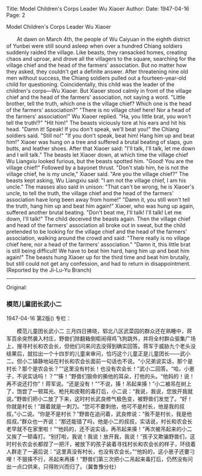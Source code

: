 Title: Model Children's Corps Leader Wu Xiaoer
Author:
Date: 1947-04-16
Page: 2

Model Children's Corps Leader Wu Xiaoer

　　At dawn on March 4th, the people of Wu Caiyuan in the eighth district of Yunbei were still sound asleep when over a hundred Chiang soldiers suddenly raided the village. Like beasts, they ransacked homes, creating chaos and uproar, and drove all the villagers to the square, searching for the village chief and the head of the farmers' association. But no matter how they asked, they couldn't get a definite answer. After threatening nine old men without success, the Chiang soldiers pulled out a fourteen-year-old child for questioning. Coincidentally, this child was the leader of the children's corps—Wu Xiaoer. But Xiaoer stood calmly in front of the village chief and the head of the farmers' association, not saying a word. "Little brother, tell the truth, which one is the village chief? Which one is the head of the farmers' association?" "There is no village chief here! Nor a head of the farmers' association!" Wu Xiaoer replied. "Ha, you little brat, you won't tell the truth!?" "Hit him!" The beasts viciously tore at his ears and hit his head. "Damn it! Speak! If you don't speak, we'll beat you!" the Chiang soldiers said. "Still no!" "If you don't speak, beat him! Hang him up and beat him!" Xiaoer was hung on a tree and suffered a brutal beating of slaps, gun butts, and leather shoes. After that Xiaoer said: "I'll talk, I'll talk, let me down and I will talk." The beasts let Xiaoer down, at which time the village chief Wu Liangxiu looked furious, but the beasts spotted him. "Good! You are the village chief!" Followed by a bayonet thrust. "Don't stab him, he is not the village chief, he is my uncle," Xiaoer said. "Are you the village chief?" The beasts kept asking, Wu Liangxiu said: "I am not the village chief, I am his uncle." The masses also said in unison: "That can't be wrong, he is Xiaoer's uncle, to tell the truth, the village chief and the head of the farmers' association have long been away from home!" "Damn it, you still won't tell the truth, hang him up and beat him again!" Xiaoer, who was hung up again, suffered another brutal beating. "Don't beat me, I'll talk! I'll talk! Let me down, I'll talk!" The child deceived the beasts again. Then the village chief and head of the farmers' association all broke out in sweat, but the child pretended to be looking for the village chief and the head of the farmers' association, walking around the crowd and said: "There really is no village chief here, nor a head of the farmers' association." "Damn it, this little brat is still being difficult! We have to beat him hard, hang him up and beat him again!" The beasts hung Xiaoer up for the third time and beat him brutally, but still could not get any confession, and had to return in disappointment. (Reported by the Ji-Lu-Yu Branch)



<hr /> 

Original: 


### 模范儿童团长武小二

1947-04-16
第2版()
专栏：

　　模范儿童团长武小二
    三月四日拂晓，郓北八区武菜园的群众还在熟睡中，蒋军百余突然袭入村庄，野兽们除翻箱倒柜闹得鸡飞狗跳外，并将全村群众驱集广场上，搜寻村长和农会长，但他们问来问去没得到确实回答。蒋军于威胁九个老头没结果后，就拉出一个十四岁的儿童来审问，恰巧这个儿童正是儿童团长——武小二。但小二镇静地站在村长和农会长面前一句话也不说。“小兄弟说实话，那个是村长？那个是农会长？”“这里没有村长！也没有农会长！”武小二回答。“哈，小崽子，不说实话吗！？”“揍！”野兽们狠命的撕他的耳朵，打他的头。“他妈的！说！再不说还打你”！蒋军说。“还是没有！”“不说，揍！吊起来揍！”小二被吊在树上了，饱尝了一顿耳光、枪托和皮鞋的毒打后，小二说：“我说，我说，您放开我就说。”野兽们把小二放了下来，这时村长武良修气极色变，被野兽们发觉了。“好！你就是村长！”跟着就是一刺刀。“您可不要刺他，他可不是村长，他是我的叔叔。”小二说。“你是不是村长？”野兽在追问着，武良修说：“我不是村长，我是他叔叔。”群众也一齐说：“那还能错了吗，他是小二的叔叔，实话说，村长和农会长老早就不在家里啦！”“他妈的，还不说实话，再吊起来揍！”再次被吊起来的小二又挨了一顿毒打。“别打啦，我说！我说！放开我，我说！”孩子又欺骗野兽们，这时村长农会长都捏了一把汗，被放下的孩子装着寻找村长和农会长的样子，环绕着人群走了一遍后说：“这里真没有村长，也没有农会长。”“他妈的，这小崽子还要刁哩！不狠揍不行，吊起来再揍！”野兽们第三次把小二吊起来毒打后，仍然没有问出一点口供来，只得败兴而归了。（冀鲁豫分社）
